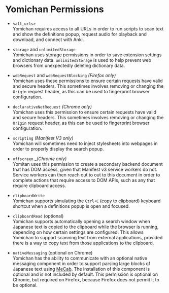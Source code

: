 # Yomichan Permissions

* `<all_urls>` <br>
  Yomichan requires access to all URLs in order to run scripts to scan text and show the definitions popup,
  request audio for playback and download, and connect with Anki.

* `storage` and `unlimitedStorage` <br>
  Yomichan uses storage permissions in order to save extension settings and dictionary data.
  `unlimitedStorage` is used to help prevent web browsers from unexpectedly
  deleting dictionary data.

* `webRequest` and `webRequestBlocking` _(Firefox only)_ <br>
  Yomichan uses these permissions to ensure certain requests have valid and secure headers.
  This sometimes involves removing or changing the `Origin` request header,
  as this can be used to fingerprint browser configuration.

* `declarativeNetRequest` _(Chrome only)_ <br>
  Yomichan uses this permission to ensure certain requests have valid and secure headers.
  This sometimes involves removing or changing the `Origin` request header,
  as this can be used to fingerprint browser configuration.

* `scripting` _(Manifest V3 only)_ <br>
  Yomichan will sometimes need to inject stylesheets into webpages in order to
  properly display the search popup.

* `offscreen` __(Chrome only)_ <br>
  Yomitan uses this permission to create a secondary backend document that has DOM access, given that Manifest v3
  service workers do not. Service workers can then reach out to out to this document in order to complete
  actions that require access to DOM APIs, such as any that require clipboard access.

* `clipboardWrite` <br>
  Yomichan supports simulating the `Ctrl+C` (copy to clipboard) keyboard shortcut
  when a definitions popup is open and focused.

* `clipboardRead` (optional) <br>
  Yomichan supports automatically opening a search window when Japanese text is copied to the clipboard
  while the browser is running, depending on how certain settings are configured.
  This allows Yomichan to support scanning text from external applications, provided there is a way
  to copy text from those applications to the clipboard.

* `nativeMessaging` (optional on Chrome) <br>
  Yomichan has the ability to communicate with an optional native messaging component in order to support
  parsing large blocks of Japanese text using
  [MeCab](https://en.wikipedia.org/wiki/MeCab).
  The installation of this component is optional and is not included by default.
  This permission is optional on Chrome, but required on Firefox, because Firefox does not permit it to be optional.
